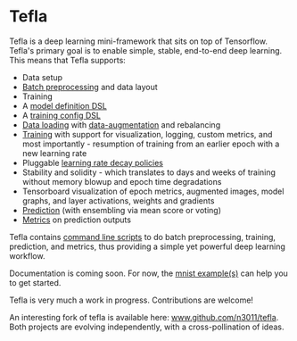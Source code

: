 # Tefla
Tefla is a deep learning mini-framework that sits on top of Tensorflow. Tefla's primary goal is to enable simple, stable, end-to-end deep learning. This means that Tefla supports:
* Data setup
 * [Batch preprocessing][1] and data layout
* Training
 * A [model definition DSL][2]
 * A [training config DSL][3]
 * [Data loading][4] with [data-augmentation][5] and rebalancing
 * [Training][6] with support for visualization, logging, custom metrics, and most importantly - resumption of training from an earlier epoch with a new learning rate
 * Pluggable [learning rate decay policies][7]
 * Stability and solidity - which translates to days and weeks of training without memory blowup and epoch time degradations
* Tensorboard visualization of epoch metrics, augmented images, model graphs, and layer activations, weights and gradients
* [Prediction][8] (with ensembling via mean score or voting)
* [Metrics][9] on prediction outputs

Tefla contains [command line scripts][10] to do batch preprocessing, training, prediction, and metrics, thus providing a simple yet powerful deep learning workflow.

Documentation is coming soon. For now, the [mnist example(s)][11] can help you to get started.

Tefla is very much a work in progress. Contributions are welcome!

An interesting fork of tefla is available here: www.github.com/n3011/tefla. Both projects are evolving independently, with a cross-pollination of ideas.

[1]: https://github.com/litan/tefla/blob/master/tefla/convert.py
[2]: https://github.com/litan/tefla/blob/master/examples/mnist/mnist_model.py
[3]: https://github.com/litan/tefla/blob/master/examples/mnist/mnist_cnf.py
[4]: https://github.com/litan/tefla/blob/master/tefla/da/iterator.py
[5]: https://github.com/litan/tefla/blob/master/tefla/da/data.py
[6]: https://github.com/litan/tefla/blob/master/tefla/core/training.py
[7]: https://github.com/litan/tefla/blob/master/tefla/core/lr_policy.py
[8]: https://github.com/litan/tefla/blob/master/tefla/core/prediction.py
[9]: https://github.com/litan/tefla/blob/master/tefla/metrics.py
[10]: https://github.com/litan/tefla/blob/master/tefla/
[11]: https://github.com/litan/tefla/tree/master/examples/mnist
